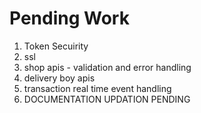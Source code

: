 # Pending Work
1. Token Secuirity
2. ssl
3. shop apis - validation and error handling
4. delivery boy apis 
5. transaction real time event handling
6. DOCUMENTATION UPDATION PENDING


